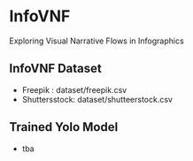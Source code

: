 # InfoVNF
Exploring Visual Narrative Flows in Infographics

## InfoVNF Dataset

* Freepik : dataset/freepik.csv
* Shuttersstock: dataset/shutteerstock.csv

## Trained Yolo Model

* tba
